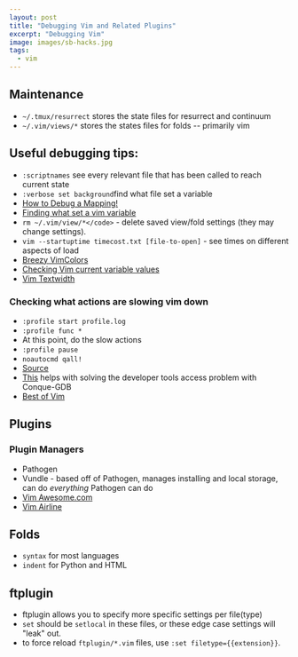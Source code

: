 ```yaml
---
layout: post
title: "Debugging Vim and Related Plugins"
excerpt: "Debugging Vim"
image: images/sb-hacks.jpg
tags: 
  - vim
---
```


## Maintenance
* `~/.tmux/resurrect` stores the state files for resurrect and continuum
* `~/.vim/views/*` stores the states files for folds -- primarily vim

## Useful debugging tips:
* `:scriptnames` see every relevant file that has been called to reach current state
* `:verbose set background`find what file set a variable
* <a href="http://vi.stackexchange.com/questions/7722/how-to-debug-a-mapping" target="_blank">How to Debug a Mapping!</a>
* <a href="http://stackoverflow.com/questions/3495124/not-reading-vimrc" target="_blank">Finding what set a vim variable</a>
* `rm ~/.vim/view/*</code>` - delete saved view/fold settings (they may change settings).
* `vim --startuptime timecost.txt [file-to-open]` - see times on different aspects of load
* <a href="http://vimcolors.com/621/breezy/dark" target="_blank">Breezy VimColors</a>
* <a href="https://www.cs.swarthmore.edu/help/vim/variables.html" target="_blank">Checking Vim current variable values</a>
* <a href="http://blog.ezyang.com/2010/03/vim-textwidth/" target="_blank">Vim Textwidth</a>

### Checking what actions are slowing vim down
* `:profile start profile.log`
* `:profile func *`
* At this point, do the slow actions
* <code>:profile pause</code>
* <code>noautocmd qall!</code>
* <a href="http://stackoverflow.com/questions/12213597/how-to-see-which-plugins-are-making-vim-slow" target="_blank">Source</a>
* <a href="http://stackoverflow.com/questions/20988343/alert-developer-tools-access-needs-to-take-control-of-another-process-for-debugg" target="_blank">This</a> helps with solving the developer tools access problem with Conque-GDB
* <a href="http://www.bestofvim.com" target="_blank">Best of Vim</a>

## Plugins
### Plugin Managers
* Pathogen 
* Vundle - based off of Pathogen, manages installing and local storage, can do *everything* Pathogen can do
* <a href="http://vimawesome.com" target="_blank">Vim Awesome.com</a>
* <a href="https://github.com/vim-airline/vim-airline" target="_blank">Vim Airline</a>

## Folds
* `syntax` for most languages
* `indent` for Python and HTML

## ftplugin
* ftplugin allows you to specify more specific settings per file(type)
* `set` should be `setlocal` in these files, or these edge case settings will "leak" out.
* to force reload `ftplugin/*.vim` files, use `:set filetype={{extension}}`.

